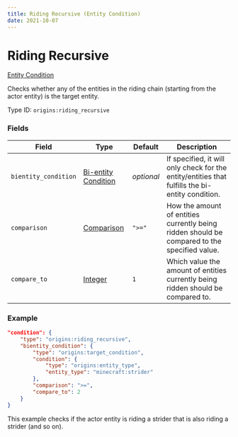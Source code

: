 ```yaml
---
title: Riding Recursive (Entity Condition)
date: 2021-10-07
---
```

# Riding Recursive

[Entity Condition](../entity_conditions.md)

Checks whether any of the entities in the riding chain (starting from the actor entity) is the target entity.

Type ID: `origins:riding_recursive`

### Fields

Field | Type | Default | Description
------|------|---------|-------------
`bientity_condition` | [Bi-entity Condition](../bientity_conditions.md) | _optional_ | If specified, it will only check for the entity/entities that fulfills the bi-entity condition.
`comparison` | [Comparison](../data_types/comparison.md) | `">="` | How the amount of entities currently being ridden should be compared to the specified value.
`compare_to` | [Integer](../data_types/integer.md) | `1` | Which value the amount of entities currently being ridden should be compared to.

### Example
```json
"condition": {
    "type": "origins:riding_recursive",
    "bientity_condition": {
        "type": "origins:target_condition",
        "condition": {
            "type": "origins:entity_type",
            "entity_type": "minecraft:strider"
        },
        "comparison": ">=",
        "compare_to": 2
    }
}
```
This example checks if the actor entity is riding a strider that is also riding a strider (and so on).